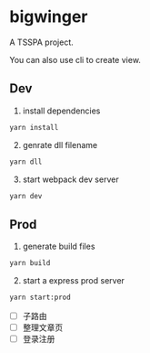# bigwinger

A TSSPA project.

You can also use cli to create view.

## Dev
1. install dependencies
```bash
yarn install
```
2. genrate dll filename
```bash
yarn dll
```

3. start webpack dev server
```bash
yarn dev
```

## Prod
1. generate build files
```bash
yarn build
```
2. start a express prod server
```bash
yarn start:prod
```
- [ ] 子路由
- [ ] 整理文章页
- [ ] 登录注册